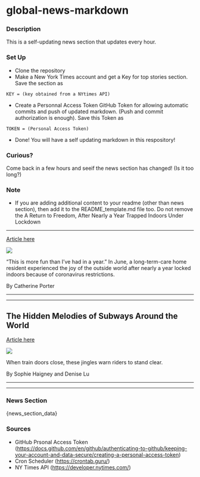 # global-news-markdown

### Description 
This is a self-updating news section that updates every hour.

### Set Up 
* Clone the repository
* Make a New York Times account and get a Key for top stories section. Save the section as 
 ```
 KEY = (key obtained from a NYtimes API)
 ```
*  Create a Personnal Access Token GitHub Token for allowing automatic commits and push of updated markdown. (Push and commit authorization is enough). Save this Token as 
```
TOKEN = (Personal Access Token)
```
* Done! You will have a self updating markdown in this respository!

### Curious?
Come back in a few hours and seeif the news section has changed! (Is it too long?)

### Note
* If you are adding additional content to your readme (other than news section), then add it to the README_template.md file too. Do not remove the A Return to Freedom, After Nearly a Year Trapped Indoors Under Lockdown
-----------------------------------------------------------------------

[Article here](https://www.nytimes.com/2021/08/12/world/canada-toronto-care-home.html)

[![](https://static01.nyt.com/images/2021/08/06/world/00virus-canada-carehome/merlin_189377421_8aee975c-5c89-424a-a7c5-8a58610bb52e-superJumbo.jpg)](https://www.nytimes.com/2021/08/12/world/canada-toronto-care-home.html)

“This is more fun than I’ve had in a year.” In June, a long-term-care home resident experienced the joy of the outside world after nearly a year locked indoors because of coronavirus restrictions.

By Catherine Porter

* * *

* * *

The Hidden Melodies of Subways Around the World
-----------------------------------------------

[Article here](https://www.nytimes.com/interactive/2021/08/13/arts/subway-train-sounds.html)

[![](https://static01.nyt.com/images/2021/08/13/arts/subway-sounds-promo/subway-sounds-promo-superJumbo.jpg)](https://www.nytimes.com/interactive/2021/08/13/arts/subway-train-sounds.html)

When train doors close, these jingles warn riders to stand clear.

By Sophie Haigney and Denise Lu

* * *

* * *

### News Section 
{news_section_data}


### Sources 
* GitHub Prsonal Access Token (https://docs.github.com/en/github/authenticating-to-github/keeping-your-account-and-data-secure/creating-a-personal-access-token)
* Cron Scheduler (https://crontab.guru/)
* NY Times API (https://developer.nytimes.com/)
